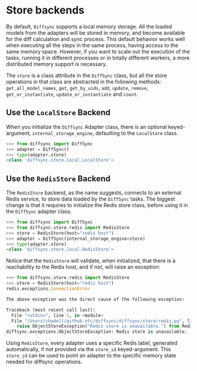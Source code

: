 # Store backends

By default, `Diffsync` supports a local memory storage. All the loaded models from the adapters will be stored in memory, and become available for the diff calculation and sync process. This default behavior works well when executing all the steps in the same process, having access to the same memory space. However, if you want to scale out the execution of the tasks, running it in different processes or in totally different workers, a more distributed memory support is necessary.

The `store` is a class attribute in the `DiffSync` class, but all the store operations in that class are abstracted in the following methods: `get_all_model_names`, `get`, `get_by_uids`, `add`, `update`, `remove`, `get_or_instantiate`, `update_or_instantiate` and `count`.

## Use the `LocalStore` Backend

When you initialize the `Diffsync` Adapter class, there is an optional keyed-argument, `internal_storage_engine`, defaulting to the `LocalStore` class.

```python
>>> from diffsync import DiffSync
>>> adapter = DiffSync()
>>> type(adapter.store)
<class 'diffsync.store.local.LocalStore'>
```

## Use the `RedisStore` Backend

The `RedisStore` backend, as the name suggests, connects to an external Redis service, to store data loaded by the `DiffSync` tasks. The biggest change is that it requires to initialize the Redis store class, before using it in the `DiffSync` adapter class.

```python
>>> from diffsync import DiffSync
>>> from diffsync.store.redis import RedisStore
>>> store = RedisStore(host="redis host")
>>> adapter = DiffSync(internal_storage_engine=store)
>>> type(adapter.store)
<class 'diffsync.store.local.RedisStore'>
```

Notice that the `RedisStore` will validate, when initialized, that there is a reachability to the Redis host, and if not, will raise an exception:

```python
>>> from diffsync.store.redis import RedisStore
>>> store = RedisStore(host="redis host")
redis.exceptions.ConnectionError

The above exception was the direct cause of the following exception:

Traceback (most recent call last):
  File "<stdin>", line 1, in <module>
  File "/Users/chadell/github.ntc/diffsync/diffsync/store/redis.py", line 34, in __init__
    raise ObjectStoreException("Redis store is unavailable.") from RedisConnectionError
diffsync.exceptions.ObjectStoreException: Redis store is unavailable.
```

Using `RedisStore`, every adapter uses a specific Redis label, generated automatically, if not provided via the `store_id` keyed-argument. This `store_id` can be used to point an adapter to the specific memory state needed for diffsync operations.
